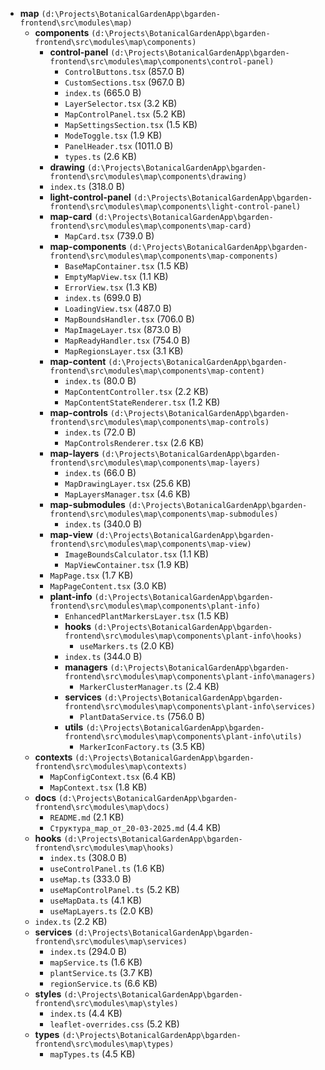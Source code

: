 - **map** `(d:\Projects\BotanicalGardenApp\bgarden-frontend\src\modules\map)`
  - **components** `(d:\Projects\BotanicalGardenApp\bgarden-frontend\src\modules\map\components)`
    - **control-panel** `(d:\Projects\BotanicalGardenApp\bgarden-frontend\src\modules\map\components\control-panel)`
      - `ControlButtons.tsx` (857.0 B)
      - `CustomSections.tsx` (967.0 B)
      - `index.ts` (665.0 B)
      - `LayerSelector.tsx` (3.2 KB)
      - `MapControlPanel.tsx` (5.2 KB)
      - `MapSettingsSection.tsx` (1.5 KB)
      - `ModeToggle.tsx` (1.9 KB)
      - `PanelHeader.tsx` (1011.0 B)
      - `types.ts` (2.6 KB)
    - **drawing** `(d:\Projects\BotanicalGardenApp\bgarden-frontend\src\modules\map\components\drawing)`
    - `index.ts` (318.0 B)
    - **light-control-panel** `(d:\Projects\BotanicalGardenApp\bgarden-frontend\src\modules\map\components\light-control-panel)`
    - **map-card** `(d:\Projects\BotanicalGardenApp\bgarden-frontend\src\modules\map\components\map-card)`
      - `MapCard.tsx` (739.0 B)
    - **map-components** `(d:\Projects\BotanicalGardenApp\bgarden-frontend\src\modules\map\components\map-components)`
      - `BaseMapContainer.tsx` (1.5 KB)
      - `EmptyMapView.tsx` (1.1 KB)
      - `ErrorView.tsx` (1.3 KB)
      - `index.ts` (699.0 B)
      - `LoadingView.tsx` (487.0 B)
      - `MapBoundsHandler.tsx` (706.0 B)
      - `MapImageLayer.tsx` (873.0 B)
      - `MapReadyHandler.tsx` (754.0 B)
      - `MapRegionsLayer.tsx` (3.1 KB)
    - **map-content** `(d:\Projects\BotanicalGardenApp\bgarden-frontend\src\modules\map\components\map-content)`
      - `index.ts` (80.0 B)
      - `MapContentController.tsx` (2.2 KB)
      - `MapContentStateRenderer.tsx` (1.2 KB)
    - **map-controls** `(d:\Projects\BotanicalGardenApp\bgarden-frontend\src\modules\map\components\map-controls)`
      - `index.ts` (72.0 B)
      - `MapControlsRenderer.tsx` (2.6 KB)
    - **map-layers** `(d:\Projects\BotanicalGardenApp\bgarden-frontend\src\modules\map\components\map-layers)`
      - `index.ts` (66.0 B)
      - `MapDrawingLayer.tsx` (25.6 KB)
      - `MapLayersManager.tsx` (4.6 KB)
    - **map-submodules** `(d:\Projects\BotanicalGardenApp\bgarden-frontend\src\modules\map\components\map-submodules)`
      - `index.ts` (340.0 B)
    - **map-view** `(d:\Projects\BotanicalGardenApp\bgarden-frontend\src\modules\map\components\map-view)`
      - `ImageBoundsCalculator.tsx` (1.1 KB)
      - `MapViewContainer.tsx` (1.9 KB)
    - `MapPage.tsx` (1.7 KB)
    - `MapPageContent.tsx` (3.0 KB)
    - **plant-info** `(d:\Projects\BotanicalGardenApp\bgarden-frontend\src\modules\map\components\plant-info)`
      - `EnhancedPlantMarkersLayer.tsx` (1.5 KB)
      - **hooks** `(d:\Projects\BotanicalGardenApp\bgarden-frontend\src\modules\map\components\plant-info\hooks)`
        - `useMarkers.ts` (2.0 KB)
      - `index.ts` (344.0 B)
      - **managers** `(d:\Projects\BotanicalGardenApp\bgarden-frontend\src\modules\map\components\plant-info\managers)`
        - `MarkerClusterManager.ts` (2.4 KB)
      - **services** `(d:\Projects\BotanicalGardenApp\bgarden-frontend\src\modules\map\components\plant-info\services)`
        - `PlantDataService.ts` (756.0 B)
      - **utils** `(d:\Projects\BotanicalGardenApp\bgarden-frontend\src\modules\map\components\plant-info\utils)`
        - `MarkerIconFactory.ts` (3.5 KB)
  - **contexts** `(d:\Projects\BotanicalGardenApp\bgarden-frontend\src\modules\map\contexts)`
    - `MapConfigContext.tsx` (6.4 KB)
    - `MapContext.tsx` (1.8 KB)
  - **docs** `(d:\Projects\BotanicalGardenApp\bgarden-frontend\src\modules\map\docs)`
    - `README.md` (2.1 KB)
    - `Структура_map_от_20-03-2025.md` (4.4 KB)
  - **hooks** `(d:\Projects\BotanicalGardenApp\bgarden-frontend\src\modules\map\hooks)`
    - `index.ts` (308.0 B)
    - `useControlPanel.ts` (1.6 KB)
    - `useMap.ts` (333.0 B)
    - `useMapControlPanel.ts` (5.2 KB)
    - `useMapData.ts` (4.1 KB)
    - `useMapLayers.ts` (2.0 KB)
  - `index.ts` (2.2 KB)
  - **services** `(d:\Projects\BotanicalGardenApp\bgarden-frontend\src\modules\map\services)`
    - `index.ts` (294.0 B)
    - `mapService.ts` (1.6 KB)
    - `plantService.ts` (3.7 KB)
    - `regionService.ts` (6.6 KB)
  - **styles** `(d:\Projects\BotanicalGardenApp\bgarden-frontend\src\modules\map\styles)`
    - `index.ts` (4.4 KB)
    - `leaflet-overrides.css` (5.2 KB)
  - **types** `(d:\Projects\BotanicalGardenApp\bgarden-frontend\src\modules\map\types)`
    - `mapTypes.ts` (4.5 KB)
